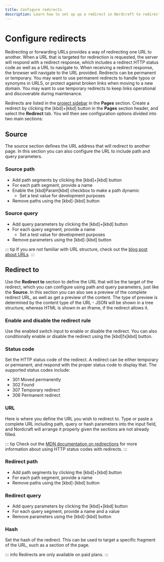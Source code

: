 ```yaml
---
title: Configure redirects
description: Learn how to set up up a redirect in Nordcraft to redirect users from one URL to another.
---
```


# Configure redirects

Redirecting or forwarding URLs provides a way of redirecting one URL to another. When a URL that is targeted for redirection is requested, the server will respond with a redirect response, which includes a redirect HTTP status code as well as a URL to navigate to. When receiving a redirect response, the browser will navigate to the URL provided. 
Redirects can be permanent or temporary. You may want to use permanent redirects to handle typos or synonyms in URLS, or protect against broken links when moving to a new domain. You may want to use temporary redirects to keep links operational and discoverable during maintenance.

Redirects are listed in the [project sidebar](/the-editor/project-sidebar) in the **Pages** section.
Create a redirect by clicking the [kbd]+[kbd] button in the **Pages** section header, and select the **Redirect** tab. You will then see configuration options divided into two main sections:

## Source

The source section defines the URL address that will redirect to another page. In this section you can also configure the URL to include path and query parameters.

### Source path

- Add path segments by clicking the [kbd]+[kbd] button
- For each path segment, provide a name
- Enable the [kbd]Param[kbd] checkbox to make a path dynamic
    - Set a test value for development purposes
- Remove paths using the [kbd]-[kbd] button

### Source query

- Add query parameters by clicking the [kbd]+[kbd] button
- For each query segment, provide a name
    - Set a test value for development purposes
- Remove parameters using the [kbd]-[kbd] button

::: tip
If you are not familiar with URL structure, check out the [blog post about URLs](https://blog.nordcraft.com/urls-how-do-they-really-work).
:::

## Redirect to

Use the **Redirect to** section to define the URL that will be the target of the redirect, which you can configure using path and query parameters, just like the **Source**. In this section you can also see a preview of the complete redirect URL, as well as get a preview of the content. The type of preview is determined by the content type of the URL - JSON will be shown in a tree structure, whereas HTML is shown in an iframe, if the redirect allows it.

### Enable and disable the redirect rule

Use the enabled switch input to enable or disable the redirect. You can also conditionally enable or disable the redirect using the [kbd]fx[kbd] button.

### Status code

Set the HTTP status code of the redirect. A redirect can be either temporary or permanent, and respond with the proper status code to display that. The supported status codes include:

- 301 Moved permanently
- 302 Found
- 307 Temporary redirect
- 308 Permanent redirect

### URL

Here is where you define the URL you wish to redirect to. Type or paste a complete URL including path, query or hash parameters into the input field, and Nordcraft will arrange it properly given the sections are not already filled.

::: tip
Check out the [MDN documentation on redirections](https://developer.mozilla.org/en-US/docs/Web/HTTP/Guides/Redirections) for more information about using HTTP status codes with redirects.
:::

### Redirect path

- Add path segments by clicking the [kbd]+[kbd] button
- For each path segment, provide a name
- Remove paths using the [kbd]-[kbd] button

### Redirect query

- Add query parameters by clicking the [kbd]+[kbd] button
- For each query segment, provide a name and a value
- Remove parameters using the [kbd]-[kbd] button

### Hash

Set the hash of the redirect. This can be used to target a specific fragment of the URL, such as a section of the page.

::: info
Redirects are only available on paid plans.
:::
